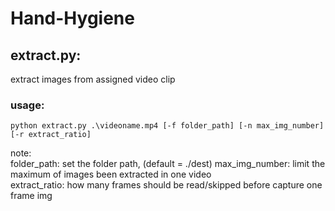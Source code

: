 # Hand-Hygiene

## extract.py:
extract images from assigned video clip
### usage:
```
python extract.py .\videoname.mp4 [-f folder_path] [-n max_img_number] [-r extract_ratio]
```
note: <br>
folder_path: set the folder path, (default = ./dest)
max_img_number: limit the maximum of images been extracted in one video <br>
extract_ratio: how many frames should be read/skipped before capture one frame img  <br>